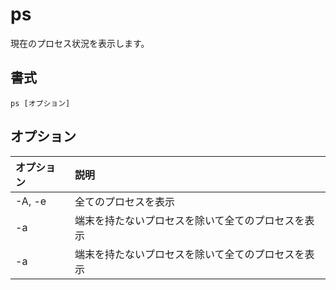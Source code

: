# ps

現在のプロセス状況を表示します。

## 書式

```
ps [オプション]
```

## オプション

|オプション|説明|
|:--|:--|
|-A, -e|全てのプロセスを表示|
|-a|端末を持たないプロセスを除いて全てのプロセスを表示|
|-a|端末を持たないプロセスを除いて全てのプロセスを表示|
